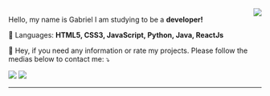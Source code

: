 
<img src="https://github-readme-stats.vercel.app/api?username=Capamara&show_icons=true&theme=tokyonight" align="right">

<p align="left"> 
  Hello, my name is Gabriel I am studying to be a <strong>developer!</strong>
</p>

<p align="left">
 💬 Languages: <strong>HTML5, CSS3, JavaScript, Python, Java, ReactJs</strong>
</p>

<p align="left">
  💌 Hey, if you need any information or rate my projects. Please follow the medias below to contact me: ⤵️
</p>

 <a href="https://www.linkedin.com/in/gabriel-amara/" alt="Linkedin">
 <img src="https://img.shields.io/badge/-Linkedin-0e76a8?style=flat-square&logo=Linkedin&logoColor=white&link=https://www.linkedin.com/in/gabriel-amara/" /></a>

<a href="https://www.instagram.com/gabiel.amara98/"  alt="Instagram">
  <img src="https://img.shields.io/badge/-Instagram-DF0174?style=flat-square&labelColor=DF0174&logo=instagram&logoColor=white&link=https://www.instagram.com/gabiel.amara98/"></a>

<hr>

